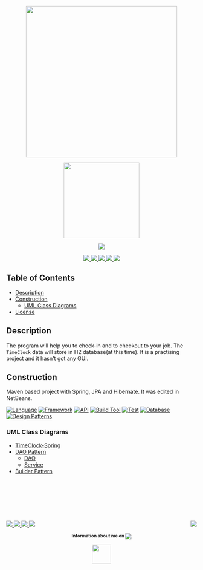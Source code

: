 <p align="center">
    <a href="https://github.com/gaborkolozsy/TimeClock-Spring">
        <img src="https://cloud.githubusercontent.com/assets/23102020/25065509/9f53b23e-2211-11e7-8ef7-7b245ae34459.png"
            width="400">
    </a>
</p>

<p align="center">
    <a href="https://github.com/gaborkolozsy/TimeClock-Spring">
        <img src="https://cloud.githubusercontent.com/assets/23102020/25065512/a4a6d75c-2211-11e7-8416-675c006aa4ba.png"
            width="200">
    </a>
</p>

<p align="center">
    <a href="https://gaborkolozsy.github.io/TimeClock-Spring/">
            <img src="https://img.shields.io/badge/Watch%20On-GitHub%20Page-orange.svg">
    </a>
</p>

<p align="center">
    <a href="https://travis-ci.org/gaborkolozsy/TimeClock-Spring">
        <img src="https://travis-ci.org/gaborkolozsy/TimeClock-Spring.svg">
    </a>
    <a href="https://www.codacy.com/app/gaborkolozsy/TimeClock-Spring?utm_source=github.com&utm_medium=referral&utm_content=gaborkolozsy/TimeClock-Spring&utm_campaign=badger">
        <img src="https://api.codacy.com/project/badge/Grade/a67ecdc7f6204e69b24b541e08df2bcd">
    </a>
    <a href="https://www.codacy.com/app/gaborkolozsy/TimeClock-Spring">
        <img src="https://img.shields.io/codacy/grade/a67ecdc7f6204e69b24b541e08df2bcd.svg">
    </a>
    <a href="https://codeclimate.com/github/gaborkolozsy/TimeClock-Spring">
        <img src="https://codeclimate.com/github/gaborkolozsy/TimeClock-Spring/badges/gpa.svg">
    </a>
    <a href="https://codeclimate.com/github/gaborkolozsy/TimeClock-Spring">
        <img src="https://codeclimate.com/github/gaborkolozsy/TimeClock-Spring/badges/issue_count.svg">
    </a>
</p>

## Table of Contents

* [Description](#description)
* [Construction](#construction)
    * [UML Class Diagrams](#uml-class-diagrams)
* [License](LICENSE.txt)

## Description

The program will help you to check-in and to checkout to your job. The `TimeClock`
data will store in H2 database(at this time). It is a practising project and it
hasn't got any GUI.

## Construction

Maven based project with Spring, JPA and Hibernate. It was edited in NetBeans.

[![Language](https://img.shields.io/badge/Language-Java-red.svg?colorB=b07219)](https://github.com/gaborkolozsy/TimeClock-Spring)
[![Framework](https://img.shields.io/badge/Framework-Spring-green.svg?colorB=6db33f)](https://github.com/gaborkolozsy/TimeClock-Spring)
[![API](https://img.shields.io/badge/API-JPA&nbsp;|&nbsp;Hibernate-red.svg)](https://github.com/gaborkolozsy/TimeClock-Spring)
[![Build Tool](https://img.shields.io/badge/Build-Maven-blue.svg)](https://github.com/gaborkolozsy/TimeClock-Spring)
[![Test](https://img.shields.io/badge/Test&nbsp;Frameworks-JUnit&nbsp;|&nbsp;Mockito-green.svg)]()
[![Database](https://img.shields.io/badge/DB-H2-yellow.svg)](https://github.com/gaborkolozsy/TimeClock-Spring)
[![Design Patterns](https://img.shields.io/badge/Design&nbsp;Pattern-DAO&nbsp;|&nbsp;Builder-orange.svg)](https://github.com/gaborkolozsy/TimeClock-Spring)

### UML Class Diagrams

* [TimeClock-Spring](https://cloud.githubusercontent.com/assets/23102020/26121839/dc263d86-3a75-11e7-83ad-3d250ab2a77c.png)
* [DAO Pattern](https://cloud.githubusercontent.com/assets/23102020/26122110/ae2a1d34-3a76-11e7-9609-1d4bc61b5777.png)
    * [DAO](https://cloud.githubusercontent.com/assets/23102020/26122133/be1ce03c-3a76-11e7-8b87-544ac86b13da.png)
    * [Service](https://cloud.githubusercontent.com/assets/23102020/26122157/d4c4bdfa-3a76-11e7-86f5-a79c5e673876.png)
* [Builder Pattern](https://cloud.githubusercontent.com/assets/23102020/26122199/f4ea0d4c-3a76-11e7-9c3c-ddd0deecd5a2.png)

# &nbsp;
<br>
<p>
    <a href="https://github.com/gaborkolozsy/TimeClock-Spring/watchers">
        <img src="https://img.shields.io/github/watchers/gaborkolozsy/TimeClock-Spring.svg?style=social&label=Watch">
    </a>
    <a href="https://github.com/gaborkolozsy/TimeClock-Spring/stargazers">
        <img src="https://img.shields.io/github/stars/gaborkolozsy/TimeClock-Spring.svg?style=social&label=Star">
    </a>
    <a href="https://github.com/gaborkolozsy/TimeClock-Spring/network">
        <img src="https://img.shields.io/github/forks/gaborkolozsy/TimeClock-Spring.svg?style=social&label=Fork">
    </a>
    <a href="https://github.com/gaborkolozsy/followers">
        <img src="https://img.shields.io/github/followers/gaborkolozsy.svg?style=social&label=Follow">
    </a>
    <a href="https://github.com/gaborkolozsy/TimeClock-Spring/blob/master/LICENSE.txt">
        <img align="right" src="https://img.shields.io/github/license/gaborkolozsy/TimeClock-Spring.svg">
    </a>
    <p align="center">
        <sup>
            <strong>Information about me on </strong>
        </sup>
        <a href="https://www.linkedin.com/in/g%C3%A1bor-kolozsy-950484115/">
            <img src="https://img.shields.io/badge/Linked-In-red.svg?colorA=000000&colorB=0077b5">
        </a>
    </p>
    <p align="center">
        <a href="https://github.com/gaborkolozsy">
            <img src="https://cloud.githubusercontent.com/assets/23102020/25065552/3566de7c-2212-11e7-8ab6-32cdb0cb5a87.png" width="50">
        </a>
    </p>
</p>

